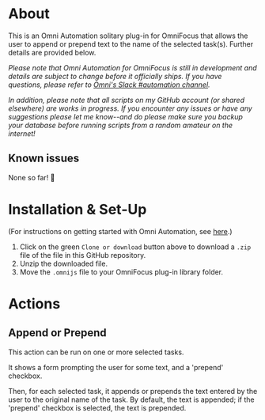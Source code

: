 # About

This is an Omni Automation solitary plug-in for OmniFocus that allows the user to append or prepend text to the name of the selected task(s). Further details are provided below.

_Please note that Omni Automation for OmniFocus is still in development and details are subject to change before it officially ships. If you have questions, please refer to [Omni's Slack #automation channel](https://www.omnigroup.com/slack/)._

_In addition, please note that all scripts on my GitHub account (or shared elsewhere) are works in progress. If you encounter any issues or have any suggestions please let me know--and do please make sure you backup your database before running scripts from a random amateur on the internet!_

## Known issues

None so far! 🤞

# Installation & Set-Up

(For instructions on getting started with Omni Automation, see [here](https://kaitlinsalzke.com/how-to/how-to-add-a-omnijs-plug-in-to-omnifocus-and-assign-a-keyboard-shortcut/).)

1. Click on the green `Clone or download` button above to download a `.zip` file of the file in this GitHub repository.
2. Unzip the downloaded file.
3. Move the `.omnijs` file to your OmniFocus plug-in library folder.

# Actions

## Append or Prepend

This action can be run on one or more selected tasks. 

It shows a form prompting the user for some text, and a 'prepend' checkbox. 

Then, for each selected task, it appends or prepends the text entered by the user to the original name of the task. By default, the text is appended; if the 'prepend' checkbox is selected, the text is prepended.
